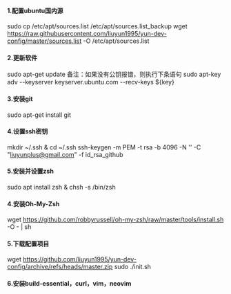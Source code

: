 #### 1.配置ubuntu国内源
sudo cp /etc/apt/sources.list /etc/apt/sources.list_backup
wget https://raw.githubusercontent.com/liuyun1995/yun-dev-config/master/sources.list -O /etc/apt/sources.list

#### 2.更新软件
sudo apt-get update
备注：如果没有公钥报错，则执行下条语句
sudo apt-key adv --keyserver keyserver.ubuntu.com --recv-keys ${key}

#### 3.安装git
sudo apt-get install git

#### 4.设置ssh密钥
mkdir ~/.ssh & cd ~/.ssh
ssh-keygen -m PEM -t rsa -b 4096 -N '' -C "liuyunplus@gmail.com" -f id_rsa_github

#### 5.安装并设置zsh
sudo apt install zsh & chsh -s /bin/zsh

#### 4.安装Oh-My-Zsh
wget https://github.com/robbyrussell/oh-my-zsh/raw/master/tools/install.sh -O - | sh

#### 5.下载配置项目
wget https://github.com/liuyun1995/yun-dev-config/archive/refs/heads/master.zip
sudo ./init.sh

#### 6.安装build-essential，curl，vim，neovim
